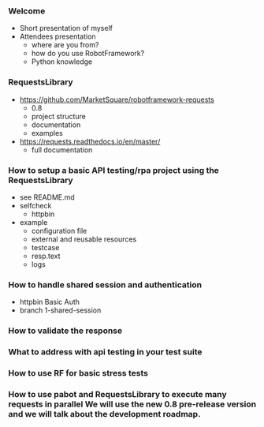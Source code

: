 
### Welcome
- Short presentation of myself
- Attendees presentation
  - where are you from?
  - how do you use RobotFramework?
  - Python knowledge

### RequestsLibrary
- https://github.com/MarketSquare/robotframework-requests
  - 0.8
  - project structure
  - documentation 
  - examples
- https://requests.readthedocs.io/en/master/
  - full documentation

### How to setup a basic API testing/rpa project using the RequestsLibrary
- see README.md
- selfcheck
  - httpbin
- example
  - configuration file
  - external and reusable resources
  - testcase
  - resp.text
  - logs

### How to handle shared session and authentication
- httpbin Basic Auth
- branch 1-shared-session

### How to validate the response
### What to address with api testing in your test suite
### How to use RF for basic stress tests
### How to use pabot and RequestsLibrary to execute many requests in parallel We will use the new 0.8 pre-release version and we will talk about the development roadmap.
